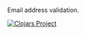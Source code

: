 Email address validation.

[![Clojars Project](https://img.shields.io/clojars/v/simple/email-address.svg)](https://clojars.org/simple/email-address)
